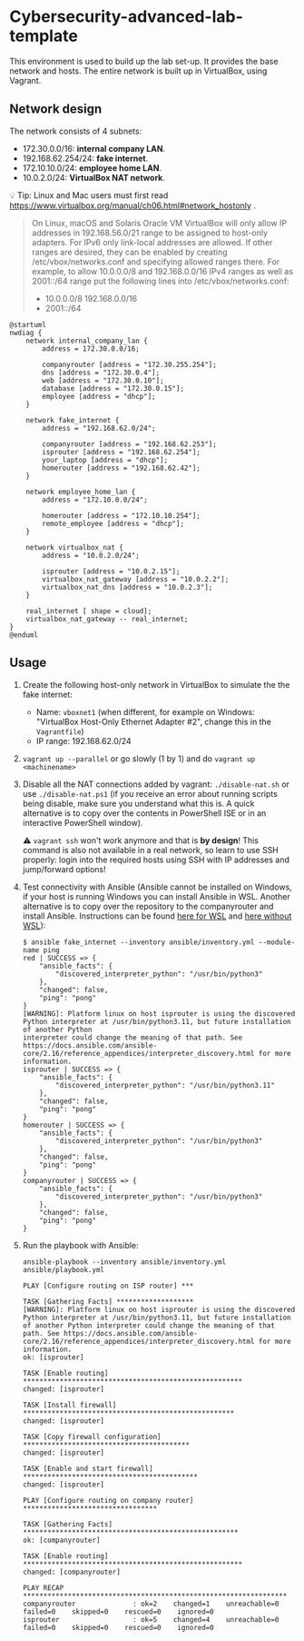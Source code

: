 # Cybersecurity-advanced-lab-template

This environment is used to build up the lab set-up. It provides the base network and hosts. The entire network is built up in VirtualBox, using Vagrant.

## Network design

The network consists of 4 subnets:

-   172.30.0.0/16: **internal company LAN**.
-   192.168.62.254/24: **fake internet**.
-   172.10.10.0/24: **employee home LAN**.
-   10.0.2.0/24: **VirtualBox NAT network**.

:bulb: Tip: Linux and Mac users must first read https://www.virtualbox.org/manual/ch06.html#network_hostonly .

> On Linux, macOS and Solaris Oracle VM VirtualBox will only allow IP addresses in 192.168.56.0/21 range to be assigned to host-only adapters. For IPv6 only link-local addresses are allowed. If other ranges are desired, they can be enabled by creating /etc/vbox/networks.conf and specifying allowed ranges there. For example, to allow 10.0.0.0/8 and 192.168.0.0/16 IPv4 ranges as well as 2001::/64 range put the following lines into /etc/vbox/networks.conf:
>
> -   10.0.0.0/8 192.168.0.0/16
> -   2001::/64

```puml
@startuml
nwdiag {
    network internal_company_lan {
        address = 172.30.0.0/16;

        companyrouter [address = "172.30.255.254"];
        dns [address = "172.30.0.4"];
        web [address = "172.30.0.10"];
        database [address = "172.30.0.15"];
        employee [address = "dhcp"];
    }

    network fake_internet {
        address = "192.168.62.0/24";

        companyrouter [address = "192.168.62.253"];
        isprouter [address = "192.168.62.254"];
        your_laptop [address = "dhcp"];
        homerouter [address = "192.168.62.42"];
    }

    network employee_home_lan {
        address = "172.10.0.0/24";

        homerouter [address = "172.10.10.254"];
        remote_employee [address = "dhcp"];
    }

    network virtualbox_nat {
        address = "10.0.2.0/24";

        isprouter [address = "10.0.2.15"];
        virtualbox_nat_gateway [address = "10.0.2.2"];
        virtualbox_nat_dns [address = "10.0.2.3"];
    }

    real_internet [ shape = cloud];
    virtualbox_nat_gateway -- real_internet;
}
@enduml
```

## Usage

1. Create the following host-only network in VirtualBox to simulate the the fake internet:

    - Name: `vboxnet1` (when different, for example on Windows: "VirtualBox Host-Only Ethernet Adapter #2", change this in the `Vagrantfile`)
    - IP range: 192.168.62.0/24

2. `vagrant up --parallel` or go slowly (1 by 1) and do `vagrant up <machinename>` 

3. Disable all the NAT connections added by vagrant: `./disable-nat.sh` or use `./disable-nat.ps1` (if you receive an error about running scripts being disable, make sure you understand what this is. A quick alternative is to copy over the contents in PowerShell ISE or in an interactive PowerShell window).

    :warning: `vagrant ssh` won't work anymore and that is **by design**! This command is also not available in a real network, so learn to use SSH properly: login into the required hosts using SSH with IP addresses and jump/forward options!

4. Test connectivity with Ansible (Ansible cannot be installed on Windows, if your host is running Windows you can install Ansible in WSL. Another alternative is to copy over the repository to the companyrouter and install Ansible. Instructions can be found [here for WSL](./installation-windows-wsl.md) and [here without WSL](./installation-windows-no-wsl.md)):

    ```console
    $ ansible fake_internet --inventory ansible/inventory.yml --module-name ping
    red | SUCCESS => {
        "ansible_facts": {
            "discovered_interpreter_python": "/usr/bin/python3"
        },
        "changed": false,
        "ping": "pong"
    }
    [WARNING]: Platform linux on host isprouter is using the discovered Python interpreter at /usr/bin/python3.11, but future installation of another Python
    interpreter could change the meaning of that path. See https://docs.ansible.com/ansible-core/2.16/reference_appendices/interpreter_discovery.html for more
    information.
    isprouter | SUCCESS => {
        "ansible_facts": {
            "discovered_interpreter_python": "/usr/bin/python3.11"
        },
        "changed": false,
        "ping": "pong"
    }
    homerouter | SUCCESS => {
        "ansible_facts": {
            "discovered_interpreter_python": "/usr/bin/python3"
        },
        "changed": false,
        "ping": "pong"
    }
    companyrouter | SUCCESS => {
        "ansible_facts": {
            "discovered_interpreter_python": "/usr/bin/python3"
        },
        "changed": false,
        "ping": "pong"
    }
    ```

5. Run the playbook with Ansible:

    ```console
    ansible-playbook --inventory ansible/inventory.yml ansible/playbook.yml 

    PLAY [Configure routing on ISP router] ***

    TASK [Gathering Facts] *******************
    [WARNING]: Platform linux on host isprouter is using the discovered Python interpreter at /usr/bin/python3.11, but future installation of another Python interpreter could change the meaning of that path. See https://docs.ansible.com/ansible-core/2.16/reference_appendices/interpreter_discovery.html for more
    information.
    ok: [isprouter]

    TASK [Enable routing] ******************************************************
    changed: [isprouter]

    TASK [Install firewall] ****************************************************
    changed: [isprouter]

    TASK [Copy firewall configuration] *****************************************
    changed: [isprouter]

    TASK [Enable and start firewall] *******************************************
    changed: [isprouter]

    PLAY [Configure routing on company router] *********************************

    TASK [Gathering Facts] *****************************************************
    ok: [companyrouter]

    TASK [Enable routing] ******************************************************
    changed: [companyrouter]

    PLAY RECAP *****************************************************************
    companyrouter              : ok=2    changed=1    unreachable=0    failed=0    skipped=0    rescued=0    ignored=0   
    isprouter                  : ok=5    changed=4    unreachable=0    failed=0    skipped=0    rescued=0    ignored=0  
    ```
